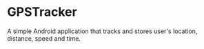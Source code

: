 GPSTracker
==========

A simple Android application that tracks and stores user's location, distance, speed and time.
